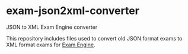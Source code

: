 # exam-json2xml-converter
 JSON to XML Exam Engine converter

This repository includes files used to convert old JSON format exams to XML format exams for <a href="https://github.com/digabi/exam-engine">Exam Engine</a>.  

